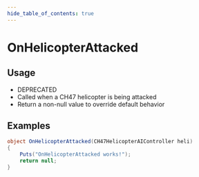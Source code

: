 ```yaml
---
hide_table_of_contents: true
---
```


# OnHelicopterAttacked

## Usage

* DEPRECATED
* Called when a CH47 helicopter is being attacked
* Return a non-null value to override default behavior

## Examples

```csharp title=""
object OnHelicopterAttacked(CH47HelicopterAIController heli)
{
    Puts("OnHelicopterAttacked works!");
    return null;
}
```
